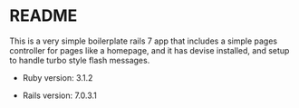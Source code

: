 # README

This is a very simple boilerplate rails 7 app that includes a simple pages controller for pages like a homepage, and it has devise installed, and setup to handle turbo style flash messages.

* Ruby version: 3.1.2

* Rails version: 7.0.3.1